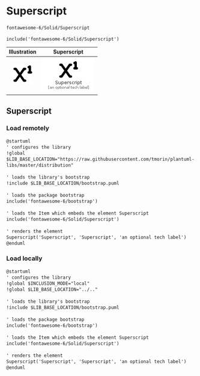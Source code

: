 # Superscript


```text
fontawesome-6/Solid/Superscript
```

```text
include('fontawesome-6/Solid/Superscript')
```



| Illustration | Superscript |
| :---: | :---: |
| ![illustration for Illustration](../../fontawesome-6/Solid/Superscript.png) | ![illustration for Superscript](../../fontawesome-6/Solid/Superscript.Local.png) |




## Superscript

### Load remotely
```plantuml
@startuml
' configures the library
!global $LIB_BASE_LOCATION="https://raw.githubusercontent.com/tmorin/plantuml-libs/master/distribution"

' loads the library's bootstrap
!include $LIB_BASE_LOCATION/bootstrap.puml

' loads the package bootstrap
include('fontawesome-6/bootstrap')

' loads the Item which embeds the element Superscript
include('fontawesome-6/Solid/Superscript')

' renders the element
Superscript('Superscript', 'Superscript', 'an optional tech label')
@enduml
```

### Load locally
```plantuml
@startuml
' configures the library
!global $INCLUSION_MODE="local"
!global $LIB_BASE_LOCATION="../.."

' loads the library's bootstrap
!include $LIB_BASE_LOCATION/bootstrap.puml

' loads the package bootstrap
include('fontawesome-6/bootstrap')

' loads the Item which embeds the element Superscript
include('fontawesome-6/Solid/Superscript')

' renders the element
Superscript('Superscript', 'Superscript', 'an optional tech label')
@enduml
```

